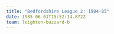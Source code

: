 ```yaml
---
title: "Bedfordshire League 2: 1984-85"
date: 1985-06-01T15:52:14.872Z
team: leighton-buzzard-b
---
```

